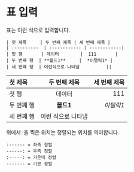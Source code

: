 # 표 입력

표는 이런 식으로 입력합니다.

```
| 첫 제목     | 두 번째 제목 | 세 번째 제목 |
| :---------  | :----------: | -----------:|
| 첫 행       | 데이터        |  111       |
| 두 번째 행  | **볼드1**     |  *이탤릭1* |
| 세 번쨰 행  | 이런식으로 나타냄          || 
```

| 첫 제목     | 두 번째 제목 | 세 번째 제목 |
| :---------  | :----------: | -----------:|
| 첫 행       | 데이터        |  111       |
| 두 번째 행  | **볼드1**     |  *이탤릭1* |
| 세 번쨰 행  |  이런 식으로 나타냄        ||

위에서 :을 찍은 위치는 정렬되는 위치를 의미합니다.  

```
:------ = 좌측 정렬
------: = 우측 정렬
:-----: = 가운데 정렬
------- = 기본 정렬
```
